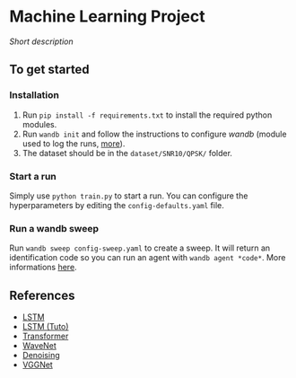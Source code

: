 # Machine Learning Project
*Short description*

## To get started

### Installation
1. Run `pip install -f requirements.txt` to install the required python modules.
2. Run `wandb init` and follow the instructions to configure *wandb* (module used to log the runs, [more](https://docs.wandb.com/overview)).
3. The dataset should be in the `dataset/SNR10/QPSK/` folder.

### Start a run
Simply use `python train.py` to start a run. You can configure the hyperparameters by editing the `config-defaults.yaml` file.

### Run a wandb sweep
Run `wandb sweep config-sweep.yaml` to create a sweep. It will return an identification code so you can run an agent with `wandb agent *code*`.
More informations [here](https://docs.wandb.com/library/sweeps).

## References
- [LSTM](https://static.googleusercontent.com/media/research.google.com/en//pubs/archive/43905.pdf)
- [LSTM (Tuto)](https://arxiv.org/pdf/1909.09586.pdf)
- [Transformer](https://arxiv.org/pdf/1706.03762.pdf)
- [WaveNet](https://arxiv.org/pdf/1609.03499.pdf)
- [Denoising](https://papers.nips.cc/paper/4686-image-denoising-and-inpainting-with-deep-neural-networks.pdf)
- [VGGNet](https://arxiv.org/pdf/1409.1556.pdf)